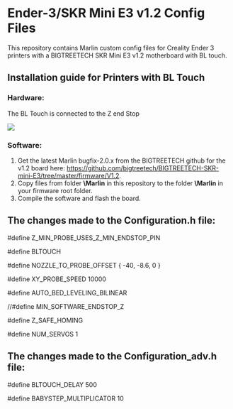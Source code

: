 # Ender-3/SKR Mini E3 v1.2 Config Files

This repository contains Marlin custom config files for Creality Ender 3 printers with a BIGTREETECH SKR Mini E3 v1.2 motherboard with BL touch. 

## Installation guide for Printers with BL Touch

### Hardware:
The BL Touch is connected to the Z end Stop

![](https://i.imgur.com/8eEEUF9.jpg)


### Software:

1. Get the latest Marlin bugfix-2.0.x from the BIGTREETECH github for the v1.2 board here: https://github.com/bigtreetech/BIGTREETECH-SKR-mini-E3/tree/master/firmware/V1.2.
2. Copy files from folder **\Marlin** in this repository to the folder **\Marlin** in your firmware root folder.
3. Compile the software and flash the board.

## The changes made to the Configuration.h file:

#define Z_MIN_PROBE_USES_Z_MIN_ENDSTOP_PIN

#define BLTOUCH

#define NOZZLE_TO_PROBE_OFFSET { -40, -8.6, 0 } 

#define XY_PROBE_SPEED 10000

#define AUTO_BED_LEVELING_BILINEAR

 //#define MIN_SOFTWARE_ENDSTOP_Z

#define Z_SAFE_HOMING

#define NUM_SERVOS 1

## The changes made to the Configuration_adv.h file:

#define BLTOUCH_DELAY 500

#define BABYSTEP_MULTIPLICATOR  10
